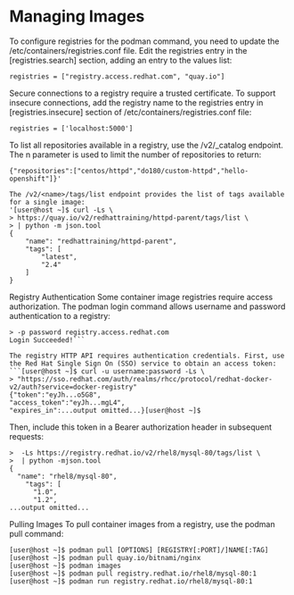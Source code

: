 # Managing Images
To configure registries for the podman command, you need to update the /etc/containers/registries.conf file. 
Edit the registries entry in the [registries.search] section, adding an entry to the values list:
```[registries.search]
registries = ["registry.access.redhat.com", "quay.io"]
```

Secure connections to a registry require a trusted certificate. To support insecure connections, 
add the registry name to the registries entry in [registries.insecure] section of /etc/containers/registries.conf file:
```[registries.insecure]
registries = ['localhost:5000']
```

To list all repositories available in a registry, use the /v2/_catalog endpoint. The n parameter is used to limit the number of repositories to return:
```[user@host ~]$ curl -Ls https://myserver/v2/_catalog?n=3
{"repositories":["centos/httpd","do180/custom-httpd","hello-openshift"]}'

The /v2/<name>/tags/list endpoint provides the list of tags available for a single image:
'[user@host ~]$ curl -Ls \
> https://quay.io/v2/redhattraining/httpd-parent/tags/list \
> | python -m json.tool
{
    "name": "redhattraining/httpd-parent",
    "tags": [
        "latest",
        "2.4"
    ]
}
```

Registry Authentication
Some container image registries require access authorization. The podman login command allows username and password authentication to a registry:
  
```[user@host ~]$ podman login -u username \
> -p password registry.access.redhat.com
Login Succeeded!```
  
The registry HTTP API requires authentication credentials. First, use the Red Hat Single Sign On (SSO) service to obtain an access token:
```[user@host ~]$ curl -u username:password -Ls \
> "https://sso.redhat.com/auth/realms/rhcc/protocol/redhat-docker-v2/auth?service=docker-registry"
{"token":"eyJh...o5G8",
"access_token":"eyJh...mgL4",
"expires_in":...output omitted...}[user@host ~]$
```
 
Then, include this token in a Bearer authorization header in subsequent requests:
```[user@host ~]$ curl -H "Authorization: Bearer eyJh...mgL4" \
>  -Ls https://registry.redhat.io/v2/rhel8/mysql-80/tags/list \
>  | python -mjson.tool
{
  "name": "rhel8/mysql-80",
    "tags": [
      "1.0",
      "1.2",
...output omitted...
```

Pulling Images
To pull container images from a registry, use the podman pull command:
```
[user@host ~]$ podman pull [OPTIONS] [REGISTRY[:PORT]/]NAME[:TAG]
[user@host ~]$ podman pull quay.io/bitnami/nginx
[user@host ~]$ podman images
[user@host ~]$ podman pull registry.redhat.io/rhel8/mysql-80:1
[user@host ~]$ podman run registry.redhat.io/rhel8/mysql-80:1
 ``` 


